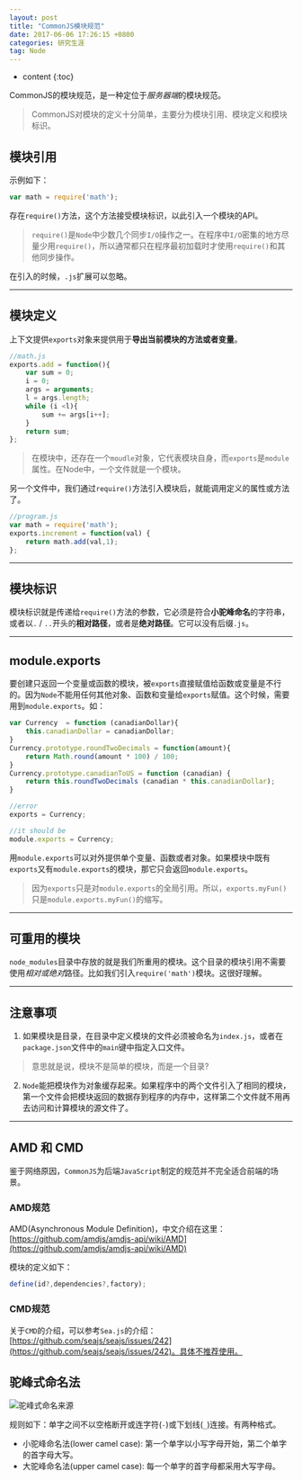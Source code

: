 ```yaml
---
layout: post
title: "CommonJS模块规范"
date: 2017-06-06 17:26:15 +0800 
categories: 研究生涯
tag: Node
---
```

* content
{:toc}


CommonJS的模块规范，是一种定位于*服务器端*的模块规范。

> CommonJS对模块的定义十分简单，主要分为模块引用、模块定义和模块标识。

<!-- more -->

## 模块引用 ##

示例如下：

```js
var math = require('math');
```

存在`require()`方法，这个方法接受模块标识，以此引入一个模块的API。

> `require()`是`Node`中少数几个同步`I/O`操作之一。在程序中`I/O`密集的地方尽量少用`require()`，所以通常都只在程序最初加载时才使用`require()`和其他同步操作。

在引入的时候，`.js`扩展可以忽略。

---

## 模块定义 ##

上下文提供`exports`对象来提供用于**导出当前模块的方法或者变量**。

```js
//math.js
exports.add = function(){
	var sum = 0;
	i = 0;
	args = arguments;
	l = args.length;
	while (i <l){
		sum += args[i++];
	}
	return sum;
};
```

>在模块中，还存在一个`moudle`对象，它代表模块自身，而`exports`是`module`属性。在Node中，一个文件就是一个模块。

另一个文件中，我们通过`require()`方法引入模块后，就能调用定义的属性或方法了。

```js
//program.js
var math = require('math');
exports.increment = function(val) {
	return math.add(val,1);
};
```

---

## 模块标识 ##

模块标识就是传递给`require()`方法的参数，它必须是符合**小驼峰命名**的字符串，或者以`.` / `..`开头的**相对路径**，或者是**绝对路径**。它可以没有后缀`.js`。


---

## module.exports

要创建只返回一个变量或函数的模块，被`exports`直接赋值给函数或变量是不行的。因为`Node`不能用任何其他对象、函数和变量给`exports`赋值。这个时候，需要用到`module.exports`。如：

```js
var Currency  = function (canadianDollar){
	this.canadianDollar = canadianDollar;
}
Currency.prototype.roundTwoDecimals = function(amount){
	return Math.round(amount * 100) / 100;
}
Currency.prototype.canadianToUS = function (canadian) {
	return this.roundTwoDecimals (canadian * this.canadianDollar);
}

//error
exports = Currency;

//it should be
module.exports = Currency;
```

用`module.exports`可以对外提供单个变量、函数或者对象。如果模块中既有`exports`又有`module.exports`的模块，那它只会返回`module.exports`。

> 因为`exports`只是对`module.exports`的全局引用。所以，`exports.myFun()`只是`module.exports.myFun()`的缩写。

---

## 可重用的模块

`node_modules`目录中存放的就是我们所重用的模块。这个目录的模块引用不需要使用*相对或绝对*路径。比如我们引入`require('math')`模块。这很好理解。

---

## 注意事项

1. 如果模块是目录，在目录中定义模块的文件必须被命名为`index.js`，或者在`package.json`文件中的`main`键中指定入口文件。

> 意思就是说，模块不是简单的模块，而是一个目录?

2. `Node`能把模块作为对象缓存起来。如果程序中的两个文件引入了相同的模块，第一个文件会把模块返回的数据存到程序的内存中，这样第二个文件就不用再去访问和计算模块的源文件了。

---

##  AMD 和 CMD

鉴于网络原因，`CommonJS`为后端`JavaScript`制定的规范并不完全适合前端的场景。

### AMD规范

AMD(Asynchronous Module Definition)，中文介绍在这里： [https://github.com/amdjs/amdjs-api/wiki/AMD](https://github.com/amdjs/amdjs-api/wiki/AMD)

模块的定义如下：

```js
define(id?,dependencies?,factory);
```

### CMD规范

关于`CMD`的介绍，可以参考`Sea.js`的介绍：[https://github.com/seajs/seajs/issues/242](https://github.com/seajs/seajs/issues/242)。具体不推荐使用。

## 驼峰式命名法

![驼峰式命名来源](https://upload.wikimedia.org/wikipedia/commons/thumb/e/ef/CamelCase.svg/368px-CamelCase.svg.png)

规则如下：单字之间不以空格断开或连字符(`-`)或下划线(`_`)连接。有两种格式。

+ 小驼峰命名法(lower camel case): 第一个单字以小写字母开始，第二个单字的首字母大写。
+ 大驼峰命名法(upper camel case): 每一个单字的首字母都采用大写字母。

